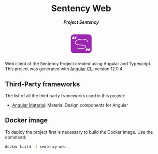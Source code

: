 <div align="center">
    <h1 align="center">Sentency Web</h1>
    <h5>Project Sentency</h5>
    <img  width="80" height="80" src="./icon.svg">
</div>

Web client of the Sentency Project created using Angular and Typescript. This project was generated
with [Angular CLI](https://github.com/angular/angular-cli) version 12.0.4.

## Third-Party frameworks

The list of all the third party frameworks used in this project:

* [Angular Material](https://material.angular.io/): Material Design components for Angular


## Docker image

To deploy the project first is necessary to build the Docker image. Use the command:

```bash
docker build -t sentency-web .
```
